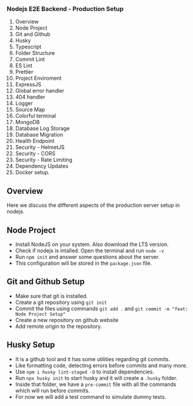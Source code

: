 ### Nodejs E2E Backend - Production Setup
1. Overview
2. Node Project
3. Git and Github
4. Husky
5. Typescript
6. Folder Structure
7. Commit Lint
8. ES Lint
9. Prettier
10. Project Enviroment 
11. ExpressJS
12. Global error handler
13. 404 handler
14. Logger
15. Source Map
16. Colorful terminal
17. MongoDB
18. Database Log Storage
19. Database Migration
20. Health Endpoint
21. Security - HelmetJS
22. Security - CORS
23. Security - Rate Limiting
24. Dependency Updates
25. Docker setup.

## Overview
Here we discuss the different aspects of the production server setup in nodejs.

## Node Project
- Install NodeJS on your system. Also download the LTS version.
- Check if nodejs is intalled. Open the terminal and run `node -v`
- Run `npm init` and answer some questions about the server.
- This configuration will be stored in the `package.json` file.

## Git and Github Setup
- Make sure that git is installed.
- Create a git repository using `git init`
- Commit the files using commands `git add .` and `git commit -m "feat: Node Project Setup"`
- Create a new repository on github website
- Add remote origin to the repository.

## Husky Setup
- It is a github tool and it has some utilities regarding git commits.
- Like formatting code, detecting errors before commits and many more.
- Use `npm i husky lint-staged -D` to install dependencies.
- Run `npx husky init` to start husky and it will create a `.husky` folder.
- Inside that folder, we have a `pre-commit` file with all the commands which will run before commits.
- For now we will add a test command to simulate dummy tests.

